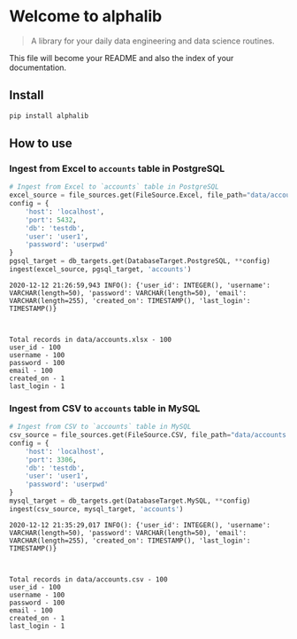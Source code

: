 # Welcome to alphalib
> A library for your daily data engineering and data science routines.


This file will become your README and also the index of your documentation.

## Install

```bash
pip install alphalib
```

## How to use

### Ingest from Excel to `accounts` table in PostgreSQL

```python
# Ingest from Excel to `accounts` table in PostgreSQL
excel_source = file_sources.get(FileSource.Excel, file_path="data/accounts.xlsx")
config = {
    'host': 'localhost',
    'port': 5432,
    'db': 'testdb',
    'user': 'user1',
    'password': 'userpwd'
}
pgsql_target = db_targets.get(DatabaseTarget.PostgreSQL, **config)
ingest(excel_source, pgsql_target, 'accounts')
```

    2020-12-12 21:26:59,943 INFO(): {'user_id': INTEGER(), 'username': VARCHAR(length=50), 'password': VARCHAR(length=50), 'email': VARCHAR(length=255), 'created_on': TIMESTAMP(), 'last_login': TIMESTAMP()}


    
    Total records in data/accounts.xlsx - 100
    user_id - 100
    username - 100
    password - 100
    email - 100
    created_on - 1
    last_login - 1


### Ingest from CSV to `accounts` table in MySQL

```python
# Ingest from CSV to `accounts` table in MySQL
csv_source = file_sources.get(FileSource.CSV, file_path="data/accounts.csv")
config = {
    'host': 'localhost',
    'port': 3306,
    'db': 'testdb',
    'user': 'user1',
    'password': 'userpwd'
}
mysql_target = db_targets.get(DatabaseTarget.MySQL, **config)
ingest(csv_source, mysql_target, 'accounts')
```

    2020-12-12 21:35:29,017 INFO(): {'user_id': INTEGER(), 'username': VARCHAR(length=50), 'password': VARCHAR(length=50), 'email': VARCHAR(length=255), 'created_on': TIMESTAMP(), 'last_login': TIMESTAMP()}


    
    Total records in data/accounts.csv - 100
    user_id - 100
    username - 100
    password - 100
    email - 100
    created_on - 1
    last_login - 1

